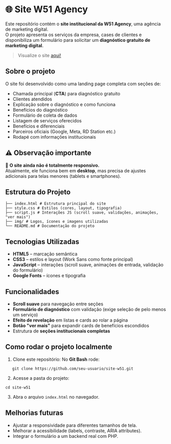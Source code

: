 ﻿# 🌐 Site W51 Agency

Este repositório contém o **site institucional da W51 Agency**, uma agência de marketing digital.  
O projeto apresenta os serviços da empresa, cases de clientes e disponibiliza um formulário para solicitar um **diagnóstico gratuito de marketing digital**.

> Visualize o site [aqui!]("https://w51-agency.netlify.app/")


## Sobre o projeto
O site foi desenvolvido como uma landing page completa com seções de:
- Chamada principal (**CTA**) para diagnóstico gratuito  
- Clientes atendidos  
- Explicação sobre o diagnóstico e como funciona  
- Benefícios do diagnóstico  
- Formulário de coleta de dados  
- Listagem de serviços oferecidos  
- Benefícios e diferenciais  
- Parceiros oficiais (Google, Meta, RD Station etc.)  
- Rodapé com informações institucionais  



## ⚠️ Observação importante
🚧 **O site ainda não é totalmente responsivo.**  
Atualmente, ele funciona bem em **desktop**, mas precisa de ajustes adicionais para telas menores (tablets e smartphones).  



## Estrutura do Projeto
```
├── index.html # Estrutura principal do site
├── style.css # Estilos (cores, layout, tipografia)
├── script.js # Interações JS (scroll suave, validações, animações, "ver mais")
├── img/ # Logos, ícones e imagens utilizadas
└── README.md # Documentação do projeto
```


## Tecnologias Utilizadas
- **HTML5** – marcação semântica  
- **CSS3** – estilos e layout (Work Sans como fonte principal)  
- **JavaScript** – interações (scroll suave, animações de entrada, validação do formulário)  
- **Google Fonts** – ícones e tipografia  



## Funcionalidades
- **Scroll suave** para navegação entre seções  
- **Formulário de diagnóstico** com validação (exige seleção de pelo menos um serviço)  
- **Efeito de revelação** em listas e cards ao rolar a página  
- **Botão "ver mais"** para expandir cards de benefícios escondidos  
- Estrutura de **seções institucionais completas**  



## Como rodar o projeto localmente
1. Clone este repositório:
   No **Git Bash** rode:
```
   git clone https://github.com/seu-usuario/site-w51.git
```

2. Acesse a pasta do projeto:
```
cd site-w51
```
3. Abra o arquivo `index.html` no navegador.


## Melhorias futuras
- Ajustar a responsividade para diferentes tamanhos de tela.
- Melhorar a acessibilidade (labels, contraste, ARIA attributes).
- Integrar o formulário a um backend real com PHP.